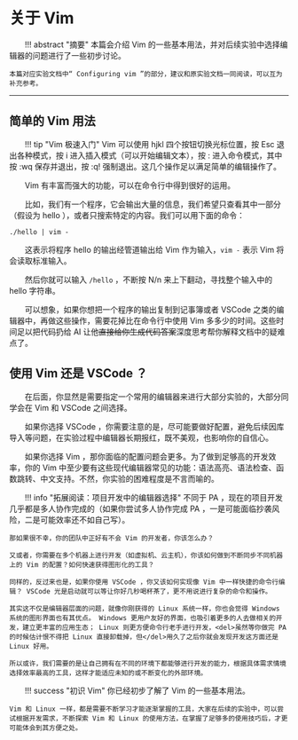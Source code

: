 <style>p { text-indent: 2em; }</style>

# 关于 Vim

!!! abstract "摘要"
    本篇会介绍 Vim 的一些基本用法，并对后续实验中选择编辑器的问题进行了一些初步讨论。

    本篇对应实验文档中“ Configuring vim ”的部分，建议和原实验文档一同阅读，可以互为补充参考。

---

## 简单的 Vim 用法

!!! tip "Vim 极速入门"
    Vim 可以使用 hjkl 四个按钮切换光标位置，按 Esc 退出各种模式，按 i 进入插入模式（可以开始编辑文本），按 : 进入命令模式，其中按 :wq 保存并退出，按 :q! 强制退出。这几个操作足以满足简单的编辑操作了。


Vim 有丰富而强大的功能，可以在命令行中得到很好的运用。

比如，我们有一个程序，它会输出大量的信息，我们希望只查看其中一部分（假设为 hello ），或者只搜索特定的内容。我们可以用下面的命令：

```
./hello | vim -
```

这表示将程序 hello 的输出经管道输出给 Vim 作为输入，`vim -` 表示 Vim 将会读取标准输入。

然后你就可以输入 `/hello` ，不断按 N/n 来上下翻动，寻找整个输入中的 hello 字符串。

可以想象，如果你想把一个程序的输出复制到记事簿或者 VSCode 之类的编辑器中，再做这些操作，需要花掉比在命令行中使用 Vim 多多少的时间。这些时间足以把代码扔给 AI 让他<del>直接给你生成代码答案</del>深度思考帮你解释文档中的疑难点了。


## 使用 Vim 还是 VSCode ？

在后面，你显然是需要指定一个常用的编辑器来进行大部分实验的，大部分同学会在 Vim 和 VSCode 之间选择。

如果你选择 VSCode ，你需要注意的是，尽可能要做好配置，避免后续因库导入等问题，在实验过程中编辑器长期报红，既不美观，也影响你的自信心。

如果你选择 Vim ，那你面临的配置问题会更多。为了做到足够高的开发效率，你的 Vim 中至少要有这些现代编辑器常见的功能：语法高亮、语法检查、函数跳转、中文支持。不然，你实验的困难程度是不言而喻的。

!!! info "拓展阅读：项目开发中的编辑器选择"
    不同于 PA ，现在的项目开发几乎都是多人协作完成的（如果你尝试多人协作完成 PA ，一是可能面临抄袭风险，二是可能效率还不如自己写）。

    那如果很不幸，你的团队中正好有不会 Vim 的开发者，你该怎么办？

    又或者，你需要在多个机器上进行开发（如虚拟机、云主机），你该如何做到不断同步不同机器上的 Vim 的配置？如何快速获得图形化的工具？

    同样的，反过来也是，如果你使用 VSCode ，你又该如何实现像 Vim 中一样快捷的命令行编辑？ VSCode 光是启动就可以等让你好几秒喝杯茶了，更不用说进行复杂的命令和操作。

    其实这不仅是编辑器层面的问题，就像你刚获得的 Linux 系统一样，你也会觉得 Windows 系统的图形界面也有其优点。 Windows 更用户友好的界面，也吸引着更多的人去做相关的开发，建立更丰富的应用生态； Linux 则更方便命令行老手进行开发，<del>虽然等你做完 PA 的时候估计恨不得把 Linux 直接卸载掉，但</del>用久了之后你就会发现开发这方面还是 Linux 好用。
    
    所以或许，我们需要的是让自己拥有在不同的环境下都能够进行开发的能力，根据具体需求情境选择效率最高的工具，这样才能适应未知的或不断变化的外部环境。


!!! success "初识 Vim"
    你已经初步了解了 Vim 的一些基本用法。

    Vim 和 Linux 一样，都是需要不断学习才能逐渐掌握的工具，大家在后续的实验中，可以尝试根据开发需求，不断探索 Vim 和 Linux 的使用方法，在掌握了足够多的使用技巧后，才更可能体会到其方便之处。
